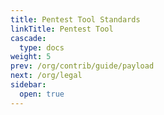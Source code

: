 ```yaml
---
title: Pentest Tool Standards
linkTitle: Pentest Tool
cascade:
  type: docs
weight: 5
prev: /org/contrib/guide/payload
next: /org/legal
sidebar:
  open: true
---
```

